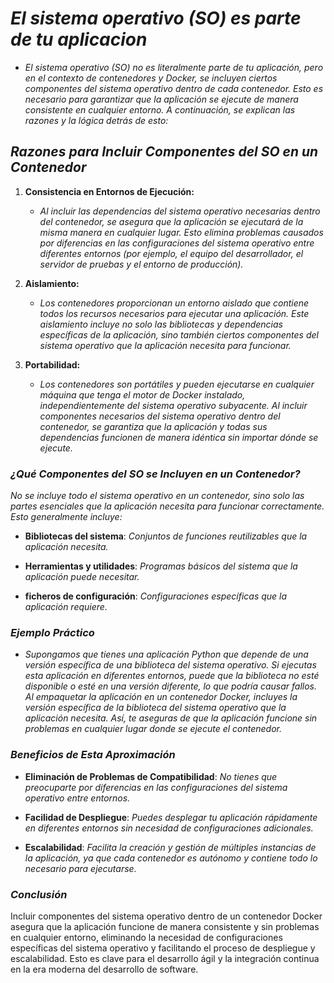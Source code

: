 <!-- Autor: Daniel Benjamin Perez Morales -->
<!-- GitHub: https://github.com/DanielPerezMoralesDev13 -->
<!-- Correo electrónico: danielperezdev@proton.me  -->
# ***El sistema operativo (SO) es parte de tu aplicacion***

- *El sistema operativo (SO) no es literalmente parte de tu aplicación, pero en el contexto de contenedores y Docker, se incluyen ciertos componentes del sistema operativo dentro de cada contenedor. Esto es necesario para garantizar que la aplicación se ejecute de manera consistente en cualquier entorno. A continuación, se explican las razones y la lógica detrás de esto:*

## ***Razones para Incluir Componentes del SO en un Contenedor***

1. **Consistencia en Entornos de Ejecución:**

   - *Al incluir las dependencias del sistema operativo necesarias dentro del contenedor, se asegura que la aplicación se ejecutará de la misma manera en cualquier lugar. Esto elimina problemas causados por diferencias en las configuraciones del sistema operativo entre diferentes entornos (por ejemplo, el equipo del desarrollador, el servidor de pruebas y el entorno de producción).*

2. **Aislamiento:**

   - *Los contenedores proporcionan un entorno aislado que contiene todos los recursos necesarios para ejecutar una aplicación. Este aislamiento incluye no solo las bibliotecas y dependencias específicas de la aplicación, sino también ciertos componentes del sistema operativo que la aplicación necesita para funcionar.*

3. **Portabilidad:**

   - *Los contenedores son portátiles y pueden ejecutarse en cualquier máquina que tenga el motor de Docker instalado, independientemente del sistema operativo subyacente. Al incluir componentes necesarios del sistema operativo dentro del contenedor, se garantiza que la aplicación y todas sus dependencias funcionen de manera idéntica sin importar dónde se ejecute.*

### ***¿Qué Componentes del SO se Incluyen en un Contenedor?***

*No se incluye todo el sistema operativo en un contenedor, sino solo las partes esenciales que la aplicación necesita para funcionar correctamente. Esto generalmente incluye:*

- **Bibliotecas del sistema**: *Conjuntos de funciones reutilizables que la aplicación necesita.*

- **Herramientas y utilidades**: *Programas básicos del sistema que la aplicación puede necesitar.*

- **ficheros de configuración**: *Configuraciones específicas que la aplicación requiere.*

### ***Ejemplo Práctico***

- *Supongamos que tienes una aplicación Python que depende de una versión específica de una biblioteca del sistema operativo. Si ejecutas esta aplicación en diferentes entornos, puede que la biblioteca no esté disponible o esté en una versión diferente, lo que podría causar fallos. Al empaquetar la aplicación en un contenedor Docker, incluyes la versión específica de la biblioteca del sistema operativo que la aplicación necesita. Así, te aseguras de que la aplicación funcione sin problemas en cualquier lugar donde se ejecute el contenedor.*

### ***Beneficios de Esta Aproximación***

- **Eliminación de Problemas de Compatibilidad**: *No tienes que preocuparte por diferencias en las configuraciones del sistema operativo entre entornos.*

- **Facilidad de Despliegue**: *Puedes desplegar tu aplicación rápidamente en diferentes entornos sin necesidad de configuraciones adicionales.*

- **Escalabilidad**: *Facilita la creación y gestión de múltiples instancias de la aplicación, ya que cada contenedor es autónomo y contiene todo lo necesario para ejecutarse.*

### ***Conclusión***

Incluir componentes del sistema operativo dentro de un contenedor Docker asegura que la aplicación funcione de manera consistente y sin problemas en cualquier entorno, eliminando la necesidad de configuraciones específicas del sistema operativo y facilitando el proceso de despliegue y escalabilidad. Esto es clave para el desarrollo ágil y la integración continua en la era moderna del desarrollo de software.
